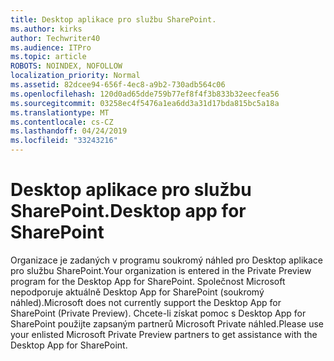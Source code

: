 ```yaml
---
title: Desktop aplikace pro službu SharePoint.
ms.author: kirks
author: Techwriter40
ms.audience: ITPro
ms.topic: article
ROBOTS: NOINDEX, NOFOLLOW
localization_priority: Normal
ms.assetid: 82dcee94-656f-4ec8-a9b2-730adb564c06
ms.openlocfilehash: 120d0ad65dde759b77ef8f4f3b833b32eecfea56
ms.sourcegitcommit: 03258ec4f5476a1ea6dd3a31d17bda815bc5a18a
ms.translationtype: MT
ms.contentlocale: cs-CZ
ms.lasthandoff: 04/24/2019
ms.locfileid: "33243216"
---
```

# <a name="desktop-app-for-sharepoint"></a><span data-ttu-id="1b37f-102">Desktop aplikace pro službu SharePoint.</span><span class="sxs-lookup"><span data-stu-id="1b37f-102">Desktop app for SharePoint</span></span>

<span data-ttu-id="1b37f-103">Organizace je zadaných v programu soukromý náhled pro Desktop aplikace pro službu SharePoint.</span><span class="sxs-lookup"><span data-stu-id="1b37f-103">Your organization is entered in the Private Preview program for the Desktop App for SharePoint.</span></span> <span data-ttu-id="1b37f-104">Společnost Microsoft nepodporuje aktuálně Desktop App for SharePoint (soukromý náhled).</span><span class="sxs-lookup"><span data-stu-id="1b37f-104">Microsoft does not currently support the Desktop App for SharePoint (Private Preview).</span></span> <span data-ttu-id="1b37f-105">Chcete-li získat pomoc s Desktop App for SharePoint použijte zapsaným partnerů Microsoft Private náhled.</span><span class="sxs-lookup"><span data-stu-id="1b37f-105">Please use your enlisted Microsoft Private Preview partners to get assistance with the Desktop App for SharePoint.</span></span>
